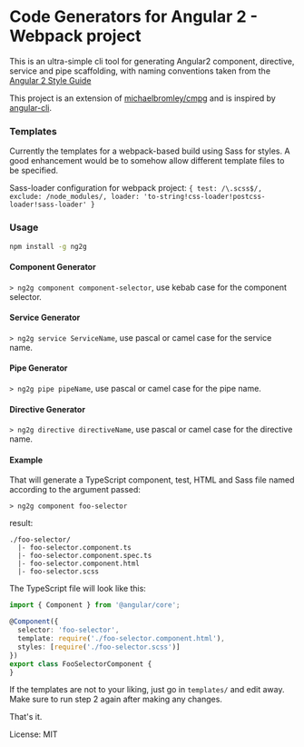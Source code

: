 # Code Generators for Angular 2 - Webpack project

This is an ultra-simple cli tool for generating Angular2 component, directive, service and pipe scaffolding, with naming conventions 
taken from the [Angular 2 Style Guide](https://angular.io/styleguide)

This project is an extension of [michaelbromley/cmpg](https://github.com/michaelbromley/cmpg) and is inspired by [angular-cli](https://github.com/angular/angular-cli).

### Templates
Currently the templates for a webpack-based build using Sass for styles. A good enhancement would be to somehow allow different template files to be specified.

Sass-loader configuration for webpack project:
`
      {
        test: /\.scss$/,
        exclude: /node_modules/,
        loader: 'to-string!css-loader!postcss-loader!sass-loader'
      }
      `

### Usage
```bash
npm install -g ng2g
```
#### Component Generator

`> ng2g component component-selector`, use kebab case for the component selector.

#### Service Generator

`> ng2g service ServiceName`, use pascal or camel case for the service name.

#### Pipe Generator

`> ng2g pipe pipeName`, use pascal or camel case for the pipe name.

#### Directive Generator

`> ng2g directive directiveName`, use pascal or camel case for the directive name.

#### Example

That will generate a TypeScript component, test, HTML and Sass file named according to
the argument passed:

`> ng2g component foo-selector`

result:

```
./foo-selector/
  |- foo-selector.component.ts
  |- foo-selector.component.spec.ts
  |- foo-selector.component.html
  |- foo-selector.scss
```

The TypeScript file will look like this:
```TypeScript
import { Component } from '@angular/core';

@Component({
  selector: 'foo-selector',
  template: require('./foo-selector.component.html'),
  styles: [require('./foo-selector.scss')]
})
export class FooSelectorComponent {
}
```

If the templates are not to your liking, just go in `templates/` and
edit away. Make sure to run step 2 again after making any changes.

That's it.

License: MIT
